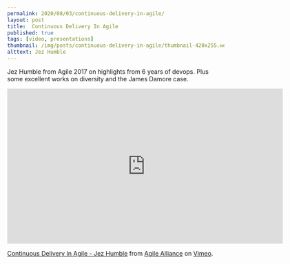 ```yaml
---
permalink: 2020/08/03/continuous-delivery-in-agile/
layout: post
title:  Continuous Delivery In Agile
published: true
tags: [video, presentations]
thumbnail: /img/posts/continuous-delivery-in-agile/thumbnail-420x255.webp
alttext: Jez Humble
--- 
```


Jez Humble from Agile 2017 on highlights from 6 years of devops. Plus some excellent works on 
diversity and the James Damore case. 

<iframe src="https://player.vimeo.com/video/229954108" width="640" height="360" frameborder="0" allow="autoplay; fullscreen" allowfullscreen></iframe>
<p><a href="https://vimeo.com/229954108">Continuous Delivery In Agile - Jez Humble</a> from <a href="https://vimeo.com/agilealliance">Agile Alliance</a> on <a href="https://vimeo.com">Vimeo</a>.</p>